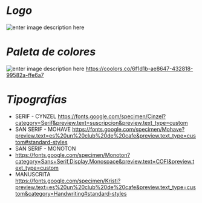 ﻿
#  *Logo*  
![enter image description here](https://trello.com/1/cards/61869b343fb2115e4b9732ae/attachments/618c44cadf5b5671d2364ad7/download/logo_final.png)

#  *Paleta de colores*  
  
  ![enter image description here](https://trello.com/1/cards/61869b68f54cc07a1b600153/attachments/6191730dfbe0d2757689d882/previews/6191730dfbe0d2757689d889/download/paleta.png)
https://coolors.co/6f1d1b-ae8647-432818-99582a-ffe6a7 

#  *Tipografías*  

-  SERIF - CYNZEL https://fonts.google.com/specimen/Cinzel?category=Serif&preview.text=suscripcion&preview.text_type=custom
- SAN SERIF  - MOHAVE https://fonts.google.com/specimen/Mohave?preview.text=es%20un%20club%20de%20cafe&preview.text_type=custom#standard-styles
- SAN SERIF - MONOTON
- https://fonts.google.com/specimen/Monoton?category=Sans+Serif,Display,Monospace&preview.text=COFI&preview.text_type=custom
- MANUSCRITA  
https://fonts.google.com/specimen/Kristi?preview.text=es%20un%20club%20de%20cafe&preview.text_type=custom&category=Handwriting#standard-styles
